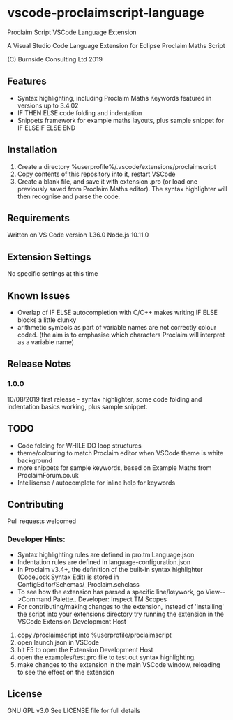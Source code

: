 # vscode-proclaimscript-language
Proclaim Script VSCode Language Extension

A Visual Studio Code Language Extension
for Eclipse Proclaim Maths Script

(C)  Burnside Consulting Ltd 2019

## Features

* Syntax highlighting, including Proclaim Maths Keywords featured in versions up to 3.4.02
* IF THEN ELSE code folding and indentation
* Snippets framework for example maths layouts, plus sample snippet for IF ELSEIF ELSE END


## Installation
1. Create a directory  %userprofile%/.vscode/extensions/proclaimscript
2. Copy contents of this repository into it, restart VSCode
3. Create a blank file, and save it with extension .pro (or load one previously saved from Proclaim Maths editor). The syntax highlighter will then recognise and parse the code.

## Requirements

Written on VS Code version 1.36.0 Node.js 10.11.0

## Extension Settings

No specific settings at this time

## Known Issues

* Overlap of IF ELSE autocompletion with C/C++ makes writing IF ELSE blocks a little clunky
* arithmetic symbols as part of variable names are not correctly colour coded. (the aim is to emphasise which characters Proclaim will interpret as a variable name)

## Release Notes

### 1.0.0 
10/08/2019 first release - syntax highlighter, some code folding and indentation basics working, plus sample snippet.

## TODO
* Code folding for WHILE DO loop structures
* theme/colouring to match Proclaim editor when VSCode theme is white background
* more snippets for sample keywords, based on Example Maths from ProclaimForum.co.uk
* Intellisense / autocomplete for inline help for keywords


## Contributing
Pull requests welcomed

### Developer Hints:
* Syntax highlighting rules are defined in pro.tmlLanguage.json
* Indentation rules are defined in language-configuration.json
* In Proclaim v3.4+, the definition of the built-in syntax highlighter (CodeJock Syntax Edit) is stored in ConfigEditor/Schemas/_Proclaim.schclass
* To see how the extension has parsed a specific line/keywork, go View-->Command Palette.. Developer: Inspect TM Scopes
* For contributing/making changes to the extension, instead of 'installing' the script into your extensions directory try running the extension in the VSCode Extension Development Host 
1. copy /proclaimscript into %userprofile/proclaimscript
2. open launch.json in VSCode
3. hit F5 to open the Extension Development Host
4. open the examples/test.pro file to test out syntax highlighting. 
5. make changes to the extension in the main VSCode window, reloading to see the effect on the extension

## License
GNU GPL v3.0 
See LICENSE file for full details
